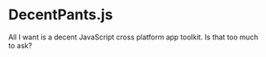# DecentPants.js
All I want is a decent JavaScript cross platform app toolkit. Is that too much to ask?
